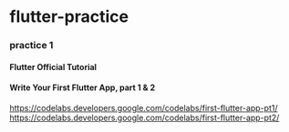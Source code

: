 # flutter-practice

### practice 1
#### Flutter Official Tutorial
#### Write Your First Flutter App, part 1 & 2

<https://codelabs.developers.google.com/codelabs/first-flutter-app-pt1/>
<https://codelabs.developers.google.com/codelabs/first-flutter-app-pt2/>